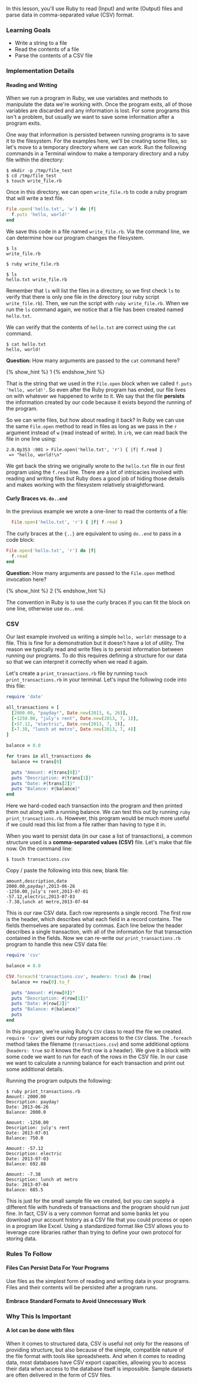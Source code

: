 In this lesson, you'll use Ruby to read (Input) and write (Output) files and parse data in comma-separated value (CSV) format.

### Learning Goals

* Write a string to a file
* Read the contents of a file
* Parse the contents of a CSV file

### Implementation Details

#### Reading and Writing

When we run a program in Ruby, we use variables and methods to manipulate the data we're working with. Once the program exits, all of those variables are discarded and any information is lost. For some programs this isn't a problem, but usually we want to save some information after a program exits.

One way that information is persisted between running programs is to save it to the filesystem. For the examples here, we'll be creating some files, so let's move to a temporary directory where we can work. Run the following commands in a Terminal window to make a temporary directory and a ruby file within the directory:

```no-highlight
$ mkdir -p /tmp/file_test
$ cd /tmp/file_test
$ touch write_file.rb
```

Once in this directory, we can open `write_file.rb` to code a ruby program that will write a text file.

```ruby
File.open('hello.txt', 'w') do |f|
  f.puts 'hello, world!'
end
```

We save this code in a file named `write_file.rb`. Via the command line, we can determine how our program changes the filesystem.

```no-highlight
$ ls
write_file.rb

$ ruby write_file.rb

$ ls
hello.txt write_file.rb
```

Remember that `ls` will list the files in a directory, so we first check `ls` to verify that there is only one file in the directory (our ruby script `write_file.rb`). Then, we run the script with `ruby write_file.rb`. When we run the `ls` command again, we notice that a file has been created named `hello.txt`.

We can verify that the contents of `hello.txt` are correct using the `cat` command.

```no-highlight
$ cat hello.txt
hello, world!
```

**Question:** How many arguments are passed to the `cat` command here?

{% show_hint %}
1
{% endshow_hint %}

That is the string that we used in the `File.open` block when we called `f.puts 'hello, world!'`. So even after the Ruby program has ended, our file lives on with whatever we happened to write to it. We say that the file **persists** the information created by our code because it exists beyond the running of the program.

So we can write files, but how about reading it back? In Ruby we can use the same `File.open` method to read in files as long as we pass in the `r` argument instead of `w` (read instead of write). In `irb`, we can read back the file in one line using:

```no-highlight
2.0.0p353 :001 > File.open('hello.txt', 'r') { |f| f.read }
 => "hello, world!\n"
```

We get back the string we originally wrote to the `hello.txt` file in our first program using the `f.read` line. There are a lot of intricacies involved with reading and writing files but Ruby does a good job of hiding those details and makes working with the filesystem relatively straightforward.

#### Curly Braces vs. `do..end`

In the previous example we wrote a one-liner to read the contents of a file:

```ruby
  File.open('hello.txt', 'r') { |f| f.read }
```

The curly braces at the `{..}` are equivalent to using `do..end` to pass in a code block:

```ruby
File.open('hello.txt', 'r') do |f|
  f.read
end
```

**Question:** How many arguments are passed to the `File.open` method invocation here?

{% show_hint %}
2
{% endshow_hint %}

The convention in Ruby is to use the curly braces if you can fit the block on one line, otherwise use `do..end`.

### CSV

Our last example involved us writing a simple `hello, world!` message to a file. This is fine for a demonstration but it doesn't have a lot of utility. The reason we typically read and write files is to persist information between running our programs. To do this requires defining a structure for our data so that we can interpret it correctly when we read it again.

Let's create a `print_transactions.rb` file by running `touch print_transactions.rb` in your terminal. Let's input the following code into this file:

```ruby
require 'date'

all_transactions = [
  [2000.00, "payday!", Date.new(2013, 6, 26)],
  [-1250.00, "july's rent", Date.new(2013, 7, 1)],
  [-57.12, "electric", Date.new(2013, 7, 3)],
  [-7.38, "lunch at metro", Date.new(2013, 7, 4)]
]

balance = 0.0

for trans in all_transactions do
  balance += trans[0]

  puts "Amount: #{trans[0]}"
  puts "Description: #{trans[1]}"
  puts "Date: #{trans[2]}"
  puts "Balance: #{balance}"
end
```

Here we hard-coded each transaction into the program and then printed them out along with a running balance. We can test this out by running `ruby print_transactions.rb`. However, this program would be much more useful if we could read this list from a file rather than having to type it in.

When you want to persist data (in our case a list of transactions), a common structure used is a **comma-separated values (CSV)** file. Let's make that file now. On the command line:

```no-highlight
$ touch transactions.csv
```
Copy / paste the following into this new, blank file:

```no-highlight
amount,description,date
2000.00,payday!,2013-06-26
-1250.00,july's rent,2013-07-01
-57.12,electric,2013-07-03
-7.38,lunch at metro,2013-07-04
```

This is our raw CSV data. Each row represents a single record. The first row is the header, which describes what each field in a record contains. The fields themselves are separated by commas. Each line below the header describes a single transaction, with all of the information for that transaction contained in the fields. Now we can re-write our `print_transactions.rb` program to handle this new CSV data file:

```ruby
require 'csv'

balance = 0.0

CSV.foreach('transactions.csv', headers: true) do |row|
  balance += row[0].to_f

  puts "Amount: #{row[0]}"
  puts "Description: #{row[1]}"
  puts "Date: #{row[2]}"
  puts "Balance: #{balance}"
  puts
end
```

In this program, we're using Ruby's `CSV` class to read the file we created. `require 'csv'` gives our ruby program access to the `CSV` class. The `.foreach` method takes the filename (`transactions.csv`) and some additional options (`headers: true` so it knows the first row is a header). We give it a block with some code we want to run for each of the rows in the CSV file. In our case we want to calculate a running balance for each transaction and print out some additional details.

Running the program outputs the following:

```no-highlight
$ ruby print_transactions.rb
Amount: 2000.00
Description: payday!
Date: 2013-06-26
Balance: 2000.0

Amount: -1250.00
Description: july's rent
Date: 2013-07-01
Balance: 750.0

Amount: -57.12
Description: electric
Date: 2013-07-03
Balance: 692.88

Amount: -7.38
Description: lunch at metro
Date: 2013-07-04
Balance: 685.5
```

This is just for the small sample file we created, but you can supply a different file with hundreds of transactions and the program should run just fine. In fact, CSV is a very common format and some banks let you download your account history as a CSV file that you could process or open in a program like Excel. Using a standardized format like CSV allows you to leverage core libraries rather than trying to define your own protocol for storing data.

### Rules To Follow

#### Files Can Persist Data For Your Programs

Use files as the simplest form of reading and writing data in your programs. Files and their contents will be persisted after a program runs.

#### Embrace Standard Formats to Avoid Unnecessary Work

### Why This Is Important

#### A lot can be done with files

When it comes to structured data, CSV is useful not only for the reasons of providing structure, but also because of the simple, compatible nature of the file format with tools like spreadsheets. And when it comes to reading data, most databases have CSV export capacities, allowing you to access their data when access to the database itself is impossible. Sample datasets are often delivered in the form of CSV files.
